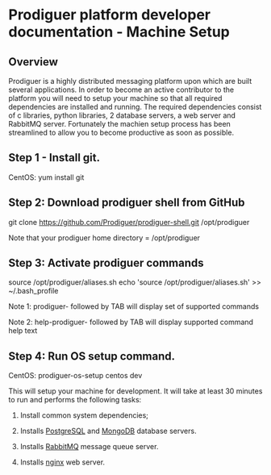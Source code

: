 # Prodiguer platform developer documentation - Machine Setup

## Overview

Prodiguer is a highly distributed messaging platform upon which are built several applications.  In order to become an active contributor to the platform you will need to setup your machine so that all required dependencies are installed and running.  The required dependencies consist of c libraries, python libraries, 2 database servers, a web server and RabbitMQ server.  Fortunately the machien setup process has been streamlined to allow you to become productive as soon as possible.

## Step 1 - Install git.

CentOS: yum install git

## Step 2: Download prodiguer shell from GitHub

git clone https://github.com/Prodiguer/prodiguer-shell.git /opt/prodiguer

Note that your prodiguer home directory = /opt/prodiguer

## Step 3: Activate prodiguer commands  

source /opt/prodiguer/aliases.sh
echo 'source /opt/prodiguer/aliases.sh' >> ~/.bash_profile

Note 1: prodiguer- followed by TAB will display set of supported commands

Note 2: help-prodiguer- followed by TAB will display supported command help text

## Step 4: Run OS setup command.

CentOS: prodiguer-os-setup centos dev  

This will setup your machine for development.  It will take at least 30 minutes to run and performs the following tasks:

1.	Install common system dependencies;

2.	Installs [PostgreSQL](http://www.postgresql.org) and [MongoDB](https://www.mongodb.org) database servers.  

3.	Installs [RabbitMQ](https://www.rabbitmq.com) message queue server.  

4.	Installs [nginx](http://wiki.nginx.org/Main) web server.





